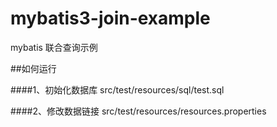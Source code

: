 # mybatis3-join-example
mybatis 联合查询示例

##如何运行

####1、初始化数据库 src/test/resources/sql/test.sql

####2、修改数据链接 src/test/resources/resources.properties

